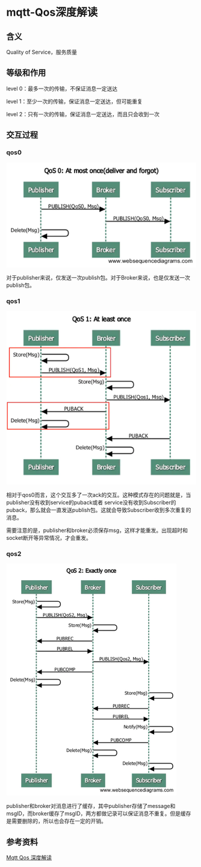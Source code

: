 # mqtt-Qos深度解读

## 含义

Quality of Service，服务质量



## 等级和作用

level 0：最多一次的传输，不保证消息一定送达

level 1：至少一次的传输，保证消息一定送达，但可能重复

level 2：只有一次的传输，保证消息一定送达，而且只会收到一次



## 交互过程

### qos0

![](./img/12001497-2d40bd1512157e54.webp)

对于publisher来说，仅发送一次publish包。对于Broker来说，也是仅发送一次publish包。



### qos1

![](./img/12001497-ba52a6ef0192ab79.webp)

相对于qos0而言，这个交互多了一次ack的交互。这种模式存在的问题就是，当publisher没有收到service的puback或者 service没有收到Subscriber的puback，那么就会一直发送publish包。这就会导致Subscriber收到多次重复的消息。

需要注意的是，publisher和broker必须保存msg，这样才能重发。出现超时和socket断开等异常情况，才会重发。



### qos2

![](./img/12001497-8dd170f5773f6f3d.webp)

publisher和broker对消息进行了缓存，其中publisher存储了message和msgID，而broker缓存了msgID，两方都做记录可以保证消息不重复。但是缓存是需要删除的，所以也会存在一定的开销。



## 参考资料

[Mqtt Qos 深度解读](https://www.jianshu.com/p/8b0291e8ee02)
